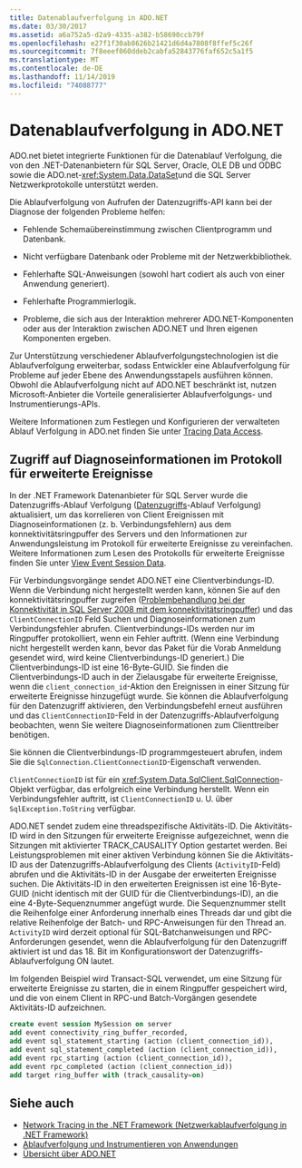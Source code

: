 ```yaml
---
title: Datenablaufverfolgung in ADO.NET
ms.date: 03/30/2017
ms.assetid: a6a752a5-d2a9-4335-a382-b58690ccb79f
ms.openlocfilehash: e27f1f30ab8626b21421d6d4a7808f8ffef5c26f
ms.sourcegitcommit: 7f8eeef060ddeb2cabfa52843776faf652c5a1f5
ms.translationtype: MT
ms.contentlocale: de-DE
ms.lasthandoff: 11/14/2019
ms.locfileid: "74088777"
---
```

# <a name="data-tracing-in-adonet"></a>Datenablaufverfolgung in ADO.NET

ADO.net bietet integrierte Funktionen für die Datenablauf Verfolgung, die von den .NET-Datenanbietern für SQL Server, Oracle, OLE DB und ODBC sowie die ADO.net-<xref:System.Data.DataSet>und die SQL Server Netzwerkprotokolle unterstützt werden.

Die Ablaufverfolgung von Aufrufen der Datenzugriffs-API kann bei der Diagnose der folgenden Probleme helfen:

- Fehlende Schemaübereinstimmung zwischen Clientprogramm und Datenbank.

- Nicht verfügbare Datenbank oder Probleme mit der Netzwerkbibliothek.

- Fehlerhafte SQL-Anweisungen (sowohl hart codiert als auch von einer Anwendung generiert).

- Fehlerhafte Programmierlogik.

- Probleme, die sich aus der Interaktion mehrerer ADO.NET-Komponenten oder aus der Interaktion zwischen ADO.NET und Ihren eigenen Komponenten ergeben.

Zur Unterstützung verschiedener Ablaufverfolgungstechnologien ist die Ablaufverfolgung erweiterbar, sodass Entwickler eine Ablaufverfolgung für Probleme auf jeder Ebene des Anwendungsstapels ausführen können. Obwohl die Ablaufverfolgung nicht auf ADO.NET beschränkt ist, nutzen Microsoft-Anbieter die Vorteile generalisierter Ablaufverfolgungs- und Instrumentierungs-APIs.

Weitere Informationen zum Festlegen und Konfigurieren der verwalteten Ablauf Verfolgung in ADO.net finden Sie unter [Tracing Data Access](https://docs.microsoft.com/previous-versions/sql/sql-server-2012/hh880086(v=msdn.10)).

## <a name="accessing-diagnostic-information-in-the-extended-events-log"></a>Zugriff auf Diagnoseinformationen im Protokoll für erweiterte Ereignisse

In der .NET Framework Datenanbieter für SQL Server wurde die Datenzugriffs-Ablauf Verfolgung ([Datenzugriffs](https://docs.microsoft.com/previous-versions/sql/sql-server-2012/hh880086(v=msdn.10))-Ablauf Verfolgung) aktualisiert, um das korrelieren von Client Ereignissen mit Diagnoseinformationen (z. b. Verbindungsfehlern) aus dem konnektivitätsringpuffer des Servers und den Informationen zur Anwendungsleistung im Protokoll für erweiterte Ereignisse zu vereinfachen. Weitere Informationen zum Lesen des Protokolls für erweiterte Ereignisse finden Sie unter [View Event Session Data](https://docs.microsoft.com/previous-versions/sql/sql-server-2012/hh710068(v=sql.110)).

Für Verbindungsvorgänge sendet ADO.NET eine Clientverbindungs-ID. Wenn die Verbindung nicht hergestellt werden kann, können Sie auf den konnektivitätsringpuffer zugreifen ([Problembehandlung bei der Konnektivität in SQL Server 2008 mit dem konnektivitätsringpuffer](https://go.microsoft.com/fwlink/?LinkId=207752)) und das `ClientConnectionID` Feld Suchen und Diagnoseinformationen zum Verbindungsfehler abrufen. Clientverbindungs-IDs werden nur im Ringpuffer protokolliert, wenn ein Fehler auftritt. (Wenn eine Verbindung nicht hergestellt werden kann, bevor das Paket für die Vorab Anmeldung gesendet wird, wird keine Clientverbindungs-ID generiert.) Die Clientverbindungs-ID ist eine 16-Byte-GUID. Sie finden die Clientverbindungs-ID auch in der Zielausgabe für erweiterte Ereignisse, wenn die `client_connection_id`-Aktion den Ereignissen in einer Sitzung für erweiterte Ereignisse hinzugefügt wurde. Sie können die Ablaufverfolgung für den Datenzugriff aktivieren, den Verbindungsbefehl erneut ausführen und das `ClientConnectionID`-Feld in der Datenzugriffs-Ablaufverfolgung beobachten, wenn Sie weitere Diagnoseinformationen zum Clienttreiber benötigen.

Sie können die Clientverbindungs-ID programmgesteuert abrufen, indem Sie die `SqlConnection.ClientConnectionID`-Eigenschaft verwenden.

`ClientConnectionID` ist für ein <xref:System.Data.SqlClient.SqlConnection>-Objekt verfügbar, das erfolgreich eine Verbindung herstellt. Wenn ein Verbindungsfehler auftritt, ist `ClientConnectionID` u. U. über `SqlException.ToString` verfügbar.

ADO.NET sendet zudem eine threadspezifische Aktivitäts-ID. Die Aktivitäts-ID wird in den Sitzungen für erweiterte Ereignisse aufgezeichnet, wenn die Sitzungen mit aktivierter TRACK_CAUSALITY Option gestartet werden. Bei Leistungsproblemen mit einer aktiven Verbindung können Sie die Aktivitäts-ID aus der Datenzugriffs-Ablaufverfolgung des Clients (`ActivityID`-Feld) abrufen und die Aktivitäts-ID in der Ausgabe der erweiterten Ereignisse suchen. Die Aktivitäts-ID in den erweiterten Ereignissen ist eine 16-Byte-GUID (nicht identisch mit der GUID für die Clientverbindungs-ID), an die eine 4-Byte-Sequenznummer angefügt wurde. Die Sequenznummer stellt die Reihenfolge einer Anforderung innerhalb eines Threads dar und gibt die relative Reihenfolge der Batch- und RPC-Anweisungen für den Thread an. `ActivityID` wird derzeit optional für SQL-Batchanweisungen und RPC-Anforderungen gesendet, wenn die Ablaufverfolgung für den Datenzugriff aktiviert ist und das 18. Bit im Konfigurationswort der Datenzugriffs-Ablaufverfolgung ON lautet.

Im folgenden Beispiel wird Transact-SQL verwendet, um eine Sitzung für erweiterte Ereignisse zu starten, die in einem Ringpuffer gespeichert wird, und die von einem Client in RPC-und Batch-Vorgängen gesendete Aktivitäts-ID aufzeichnen.

```sql
create event session MySession on server
add event connectivity_ring_buffer_recorded,
add event sql_statement_starting (action (client_connection_id)),
add event sql_statement_completed (action (client_connection_id)),
add event rpc_starting (action (client_connection_id)),
add event rpc_completed (action (client_connection_id))
add target ring_buffer with (track_causality=on)
```

## <a name="see-also"></a>Siehe auch

- [Network Tracing in the .NET Framework (Netzwerkablaufverfolgung in .NET Framework)](../../network-programming/network-tracing.md)
- [Ablaufverfolgung und Instrumentieren von Anwendungen](../../debug-trace-profile/tracing-and-instrumenting-applications.md)
- [Übersicht über ADO.NET](ado-net-overview.md)
